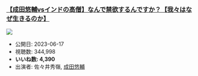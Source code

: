 ### [【成田悠輔vsインドの高僧】なんで禁欲するんですか？【我々はなぜ生きるのか】](https://www.youtube.com/watch?v=cksih10RF3Y)
[![](https://img.youtube.com/vi/cksih10RF3Y/sddefault.jpg)](https://www.youtube.com/watch?v=cksih10RF3Y)
-   公開日: 2023-06-17
-   視聴数: 344,998
-   **いいね数: 4,390**
-   出演者: 佐々井秀嶺, [成田悠輔](/rehacq_fan/people/成田悠輔 "wikilink")
